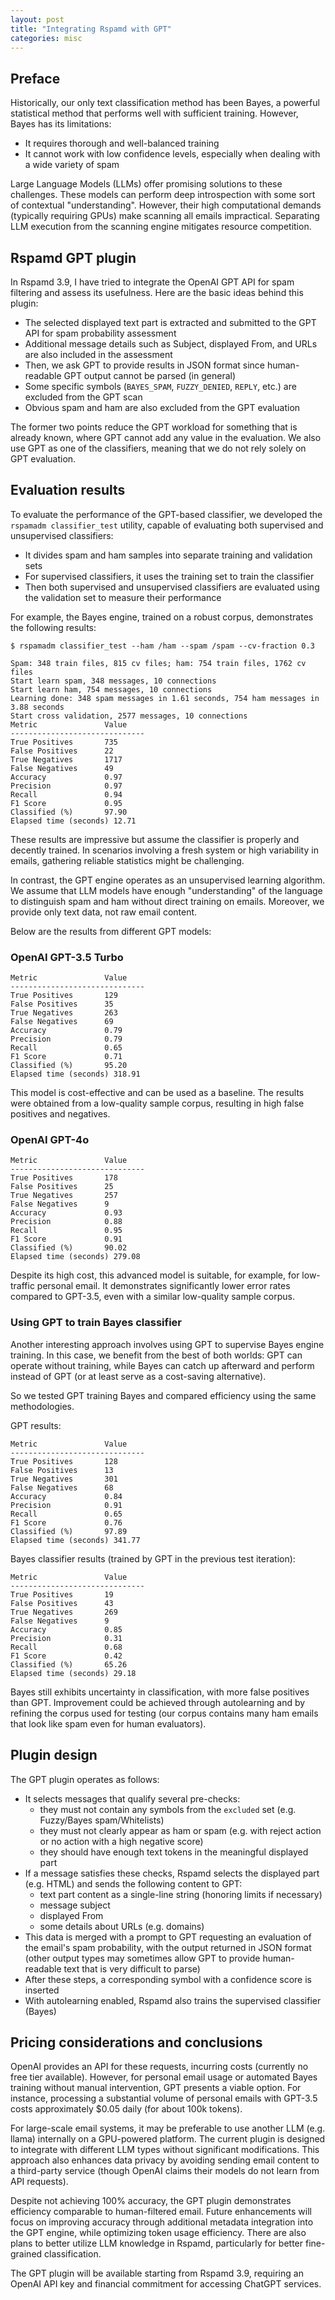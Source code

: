 ```yaml
---
layout: post
title: "Integrating Rspamd with GPT"
categories: misc
---
```


## Preface

Historically, our only text classification method has been Bayes, a powerful statistical method that performs well with sufficient training. However, Bayes has its limitations:

* It requires thorough and well-balanced training
* It cannot work with low confidence levels, especially when dealing with a wide variety of spam

Large Language Models (LLMs) offer promising solutions to these challenges. These models can perform deep introspection with some sort of contextual "understanding". However, their high computational demands (typically requiring GPUs) make scanning all emails impractical. Separating LLM execution from the scanning engine mitigates resource competition.

## Rspamd GPT plugin

In Rspamd 3.9, I have tried to integrate the OpenAI GPT API for spam filtering and assess its usefulness. Here are the basic ideas behind this plugin:

* The selected displayed text part is extracted and submitted to the GPT API for spam probability assessment
* Additional message details such as Subject, displayed From, and URLs are also included in the assessment
* Then, we ask GPT to provide results in JSON format since human-readable GPT output cannot be parsed (in general)
* Some specific symbols (`BAYES_SPAM`, `FUZZY_DENIED`, `REPLY`, etc.) are excluded from the GPT scan
* Obvious spam and ham are also excluded from the GPT evaluation

The former two points reduce the GPT workload for something that is already known, where GPT cannot add any value in the evaluation. We also use GPT as one of the classifiers, meaning that we do not rely solely on GPT evaluation.

## Evaluation results

To evaluate the performance of the GPT-based classifier, we developed the `rspamadm classifier_test` utility, capable of evaluating both supervised and unsupervised classifiers:

* It divides spam and ham samples into separate training and validation sets
* For supervised classifiers, it uses the training set to train the classifier
* Then both supervised and unsupervised classifiers are evaluated using the validation set to measure their performance

For example, the Bayes engine, trained on a robust corpus, demonstrates the following results:

~~~
$ rspamadm classifier_test --ham /ham --spam /spam --cv-fraction 0.3

Spam: 348 train files, 815 cv files; ham: 754 train files, 1762 cv files
Start learn spam, 348 messages, 10 connections
Start learn ham, 754 messages, 10 connections
Learning done: 348 spam messages in 1.61 seconds, 754 ham messages in 3.88 seconds
Start cross validation, 2577 messages, 10 connections
Metric               Value
------------------------------
True Positives       735
False Positives      22
True Negatives       1717
False Negatives      49
Accuracy             0.97
Precision            0.97
Recall               0.94
F1 Score             0.95
Classified (%)       97.90
Elapsed time (seconds) 12.71
~~~

These results are impressive but assume the classifier is properly and decently trained. In scenarios involving a fresh system or high variability in emails, gathering reliable statistics might be challenging.

In contrast, the GPT engine operates as an unsupervised learning algorithm. We assume that LLM models have enough "understanding" of the language to distinguish spam and ham without direct training on emails. Moreover, we provide only text data, not raw email content.

Below are the results from different GPT models:

### OpenAI GPT-3.5 Turbo

~~~
Metric               Value
------------------------------
True Positives       129
False Positives      35
True Negatives       263
False Negatives      69
Accuracy             0.79
Precision            0.79
Recall               0.65
F1 Score             0.71
Classified (%)       95.20
Elapsed time (seconds) 318.91
~~~

This model is cost-effective and can be used as a baseline. The results were obtained from a low-quality sample corpus, resulting in high false positives and negatives.

### OpenAI GPT-4o

~~~
Metric               Value
------------------------------
True Positives       178
False Positives      25
True Negatives       257
False Negatives      9
Accuracy             0.93
Precision            0.88
Recall               0.95
F1 Score             0.91
Classified (%)       90.02
Elapsed time (seconds) 279.08
~~~

Despite its high cost, this advanced model is suitable, for example, for low-traffic personal email. It demonstrates significantly lower error rates compared to GPT-3.5, even with a similar low-quality sample corpus.

### Using GPT to train Bayes classifier

Another interesting approach involves using GPT to supervise Bayes engine training. In this case, we benefit from the best of both worlds: GPT can operate without training, while Bayes can catch up afterward and perform instead of GPT (or at least serve as a cost-saving alternative).

So we tested GPT training Bayes and compared efficiency using the same methodologies.

GPT results:

~~~
Metric               Value
------------------------------
True Positives       128
False Positives      13
True Negatives       301
False Negatives      68
Accuracy             0.84
Precision            0.91
Recall               0.65
F1 Score             0.76
Classified (%)       97.89
Elapsed time (seconds) 341.77
~~~

Bayes classifier results (trained by GPT in the previous test iteration):

~~~
Metric               Value
------------------------------
True Positives       19
False Positives      43
True Negatives       269
False Negatives      9
Accuracy             0.85
Precision            0.31
Recall               0.68
F1 Score             0.42
Classified (%)       65.26
Elapsed time (seconds) 29.18
~~~

Bayes still exhibits uncertainty in classification, with more false positives than GPT. Improvement could be achieved through autolearning and by refining the corpus used for testing (our corpus contains many ham emails that look like spam even for human evaluators).

## Plugin design

The GPT plugin operates as follows:

* It selects messages that qualify several pre-checks:
  - they must not contain any symbols from the `excluded` set (e.g. Fuzzy/Bayes spam/Whitelists)
  - they must not clearly appear as ham or spam (e.g. with reject action or no action with a high negative score)
  - they should have enough text tokens in the meaningful displayed part
* If a message satisfies these checks, Rspamd selects the displayed part (e.g. HTML) and sends the following content to GPT:
  - text part content as a single-line string (honoring limits if necessary)
  - message subject
  - displayed From
  - some details about URLs (e.g. domains)
* This data is merged with a prompt to GPT requesting an evaluation of the email's spam probability, with the output returned in JSON format (other output types may sometimes allow GPT to provide human-readable text that is very difficult to parse)
* After these steps, a corresponding symbol with a confidence score is inserted
* With autolearning enabled, Rspamd also trains the supervised classifier (Bayes)

## Pricing considerations and conclusions

OpenAI provides an API for these requests, incurring costs (currently no free tier available). However, for personal email usage or automated Bayes training without manual intervention, GPT presents a viable option. For instance, processing a substantial volume of personal emails with GPT-3.5 costs approximately $0.05 daily (for about 100k tokens).

For large-scale email systems, it may be preferable to use another LLM (e.g. llama) internally on a GPU-powered platform. The current plugin is designed to integrate with different LLM types without significant modifications. This approach also enhances data privacy by avoiding sending email content to a third-party service (though OpenAI claims their models do not learn from API requests).

Despite not achieving 100% accuracy, the GPT plugin demonstrates efficiency comparable to human-filtered email. Future enhancements will focus on improving accuracy through additional metadata integration into the GPT engine, while optimizing token usage efficiency. There are also plans to better utilize LLM knowledge in Rspamd, particularly for better fine-grained classification.

The GPT plugin will be available starting from Rspamd 3.9, requiring an OpenAI API key and financial commitment for accessing ChatGPT services.
